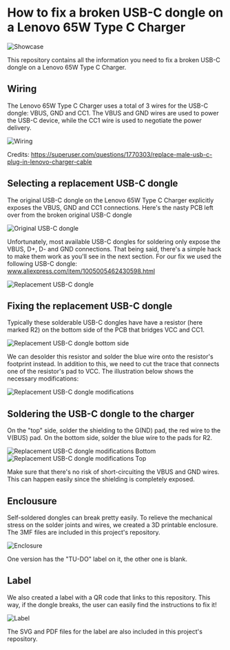 # How to fix a broken USB-C dongle on a Lenovo 65W Type C Charger

![Showcase](images/Showcase.jpg)

This repository contains all the information you need to fix a broken USB-C dongle on a Lenovo 65W Type C Charger.

## Wiring

The Lenovo 65W Type C Charger uses a total of 3 wires for the USB-C dongle: VBUS, GND and CC1. The VBUS and GND wires are used to power the USB-C device, while the CC1 wire is used to negotiate the power delivery.

![Wiring](images/Wiring.jpg)

Credits: https://superuser.com/questions/1770303/replace-male-usb-c-plug-in-lenovo-charger-cable

## Selecting a replacement USB-C dongle

The original USB-C dongle on the Lenovo 65W Type C Charger explicitly exposes the VBUS, GND and CC1 connections. Here's the nasty PCB left over from the broken original USB-C dongle

![Original USB-C dongle](images/Original.jpg)

Unfortunately, most available USB-C dongles for soldering only expose the VBUS, D+, D- and GND connections. That being said, there's a simple hack to make them work as you'll see in the next section. For our fix we used the following USB-C dongle: www.aliexpress.com/item/1005005462430598.html

![Replacement USB-C dongle](images/Dongle.jpg)

## Fixing the replacement USB-C dongle

Typically these solderable USB-C dongles have have a resistor (here marked R2) on the bottom side of the PCB that bridges VCC and CC1.

![Replacement USB-C dongle bottom side](images/Bottom.jpg)

We can desolder this resistor and solder the blue wire onto the resistor's footprint instead. In addition to this, we need to cut the trace that connects one of the resistor's pad to VCC. The illustration below shows the necessary modifications:

![Replacement USB-C dongle modifications](images/Fixes.jpg)

## Soldering the USB-C dongle to the charger

On the "top" side, solder the shielding to the G(ND) pad, the red wire to the V(BUS) pad. On the bottom side, solder the blue wire to the pads for R2.

![Replacement USB-C dongle modifications Bottom](images/SolderBottom.jpg)
![Replacement USB-C dongle modifications Top](images/SolderTop.jpg)

Make sure that there's no risk of short-circuiting the VBUS and GND wires. This can happen easily since the shielding is completely exposed.

## Enclousure

Self-soldered dongles can break pretty easily. To relieve the mechanical stress on the solder joints and wires, we created a 3D printable enclosure. The 3MF files are included in this project's repository.

![Enclosure](images/3DPrint.png)

One version has the "TU-DO" label on it, the other one is blank.

## Label

We also created a label with a QR code that links to this repository. This way, if the dongle breaks, the user can easily find the instructions to fix it!

![Label](images/Label.png)

The SVG and PDF files for the label are also included in this project's repository.